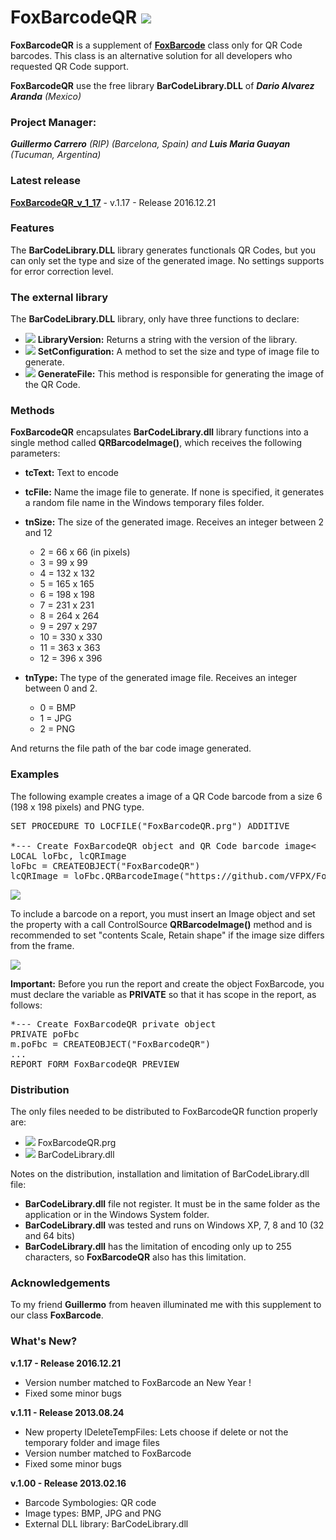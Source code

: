 # FoxBarcodeQR ![](images/FBC_QR_00.png)

**FoxBarcodeQR** is a supplement of **[FoxBarcode](https://github.com/VFPX/FoxBarCode)** class only for QR Code barcodes. This class is an alternative solution for all developers who requested QR Code support.

**FoxBarcodeQR** use the free library **BarCodeLibrary.DLL** of ***Dario Alvarez Aranda** (Mexico)*

### Project Manager:

***Guillermo Carrero** (RIP) (Barcelona, Spain) and **Luis Maria Guayan** (Tucuman, Argentina)*

### Latest release

**[FoxBarcodeQR_v_1_17](/FoxBarcodeQR_v_1_17/)** - v.1.17 - Release 2016.12.21

### Features

The **BarCodeLibrary.DLL** library generates functionals QR Codes, but you can only set the type and size of the generated image. No settings supports for error correction level.

### The external library

The **BarCodeLibrary.DLL** library, only have three functions to declare:

* ![](images/meth.gif) **LibraryVersion:** Returns a string with the version of the library.
* ![](images/meth.gif) **SetConfiguration:** A method to set the size and type of image file to generate.
* ![](images/meth.gif) **GenerateFile:** This method is responsible for generating the image of the QR Code.

### Methods

**FoxBarcodeQR** encapsulates **BarCodeLibrary.dll** library functions into a single method called **QRBarcodeImage()**, which receives the following parameters:

* **tcText:** Text to encode
* **tcFile:** Name the image file to generate. If none is specified, it generates a random file name in the Windows temporary files folder.
* **tnSize:** The size of the generated image. Receives an integer between 2 and 12
  * 2 = 66 x 66 (in pixels)
  * 3 = 99 x 99
  * 4 = 132 x 132
  * 5 = 165 x 165
  * 6 = 198 x 198
  * 7 = 231 x 231
  * 8 = 264 x 264
  * 9 = 297 x 297
  * 10 = 330 x 330
  * 11 = 363 x 363
  * 12 = 396 x 396
  
* **tnType:** The type of the generated image file. Receives an integer between 0 and 2.
  * 0 = BMP
  * 1 = JPG
  * 2 = PNG

And returns the file path of the bar code image generated.

### Examples

The following example creates a image of a QR Code barcode from a size 6 (198 x 198 pixels) and PNG type.

<pre>SET PROCEDURE TO LOCFILE("FoxBarcodeQR.prg") ADDITIVE

*--- Create FoxBarcodeQR object and QR Code barcode image<
LOCAL loFbc, lcQRImage
loFbc = CREATEOBJECT("FoxBarcodeQR")
lcQRImage = loFbc.QRBarcodeImage("https://github.com/VFPX/FoxBarCodeQR",,6,2)</pre>

![](images/FBC_QR_01.png)

To include a barcode on a report, you must insert an Image object and set the property with a call ControlSource **QRBarcodeImage()** method and is recommended to set "contents Scale, Retain shape" if the image size differs from the frame.

![](images/FBC_QR_02.png)

**Important:** Before you run the report and create the object FoxBarcode, you must declare the variable as **PRIVATE** so that it has scope in the report, as follows:

<pre>*--- Create FoxBarcodeQR private object
PRIVATE poFbc
m.poFbc = CREATEOBJECT("FoxBarcodeQR")
...
REPORT FORM FoxBarcodeQR PREVIEW</pre>

### Distribution

The only files needed to be distributed to FoxBarcodeQR function properly are:

* ![](images/prg.gif) FoxBarcodeQR.prg
* ![](images/prg.gif) BarCodeLibrary.dll
 
Notes on the distribution, installation and limitation of BarCodeLibrary.dll file:

  * **BarCodeLibrary.dll** file not register. It must be in the same folder as the application or in the Windows System folder.
  * **BarCodeLibrary.dll** was tested and runs on Windows XP, 7, 8 and 10 (32 and 64 bits)
  * **BarCodeLibrary.dll** has the limitation of encoding only up to 255 characters, so **FoxBarcodeQR** also has this limitation.

### Acknowledgements

To my friend **Guillermo** from heaven illuminated me with this supplement to our class **FoxBarcode**.

### What's New?

**v.1.17 - Release 2016.12.21**
* Version number matched to FoxBarcode an New Year !
* Fixed some minor bugs

**v.1.11 - Release 2013.08.24**
* New property lDeleteTempFiles: Lets choose if delete or not the temporary folder and image files
* Version number matched to FoxBarcode
* Fixed some minor bugs

**v.1.00 - Release 2013.02.16**
* Barcode Symbologies: QR code
* Image types: BMP, JPG and PNG
* External DLL library: BarCodeLibrary.dll

